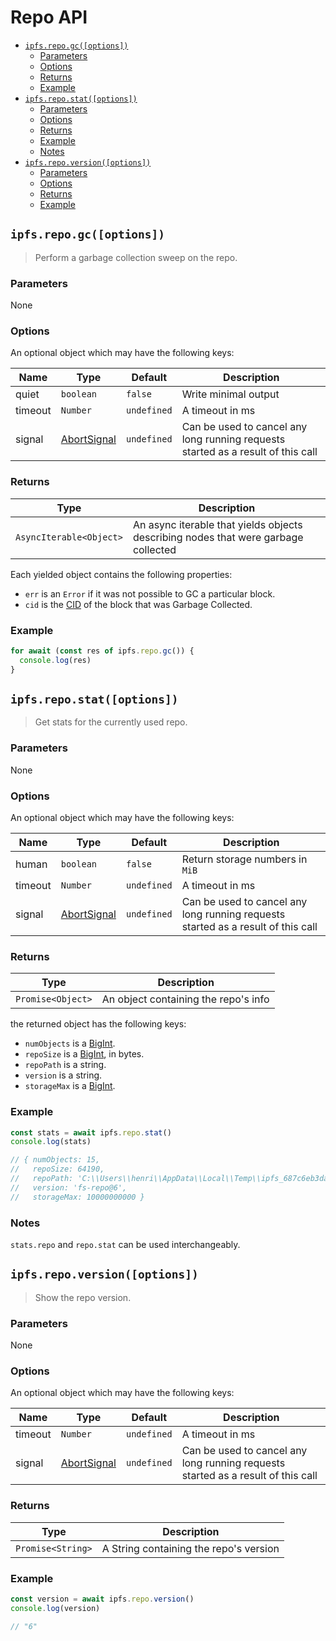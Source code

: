 # Repo API <!-- omit in toc -->

- [`ipfs.repo.gc([options])`](#ipfsrepogcoptions)
  - [Parameters](#parameters)
  - [Options](#options)
  - [Returns](#returns)
  - [Example](#example)
- [`ipfs.repo.stat([options])`](#ipfsrepostatoptions)
  - [Parameters](#parameters-1)
  - [Options](#options-1)
  - [Returns](#returns-1)
  - [Example](#example-1)
  - [Notes](#notes)
- [`ipfs.repo.version([options])`](#ipfsrepoversionoptions)
  - [Parameters](#parameters-2)
  - [Options](#options-2)
  - [Returns](#returns-2)
  - [Example](#example-2)

## `ipfs.repo.gc([options])`

> Perform a garbage collection sweep on the repo.

### Parameters

None

### Options

An optional object which may have the following keys:

| Name | Type | Default | Description |
| ---- | ---- | ------- | ----------- |
| quiet | `boolean` | `false` | Write minimal output |
| timeout | `Number` | `undefined` | A timeout in ms |
| signal | [AbortSignal][] | `undefined` |  Can be used to cancel any long running requests started as a result of this call |

### Returns

| Type | Description |
| -------- | -------- |
| `AsyncIterable<Object>` | An async iterable that yields objects describing nodes that were garbage collected |

Each yielded object contains the following properties:

- `err` is an `Error` if it was not possible to GC a particular block.
- `cid` is the [CID][cid] of the block that was Garbage Collected.

### Example

```JavaScript
for await (const res of ipfs.repo.gc()) {
  console.log(res)
}
```

## `ipfs.repo.stat([options])`

> Get stats for the currently used repo.

### Parameters

None

### Options

An optional object which may have the following keys:

| Name | Type | Default | Description |
| ---- | ---- | ------- | ----------- |
| human | `boolean` | `false` | Return storage numbers in `MiB` |
| timeout | `Number` | `undefined` | A timeout in ms |
| signal | [AbortSignal][] | `undefined` |  Can be used to cancel any long running requests started as a result of this call |

### Returns

| Type | Description |
| -------- | -------- |
| `Promise<Object>` | An object containing the repo's info |

the returned object has the following keys:

- `numObjects` is a [BigInt][1].
- `repoSize` is a [BigInt][1], in bytes.
- `repoPath` is a string.
- `version` is a string.
- `storageMax` is a [BigInt][1].

### Example

```JavaScript
const stats = await ipfs.repo.stat()
console.log(stats)

// { numObjects: 15,
//   repoSize: 64190,
//   repoPath: 'C:\\Users\\henri\\AppData\\Local\\Temp\\ipfs_687c6eb3da07d3b16fe3c63ce17560e9',
//   version: 'fs-repo@6',
//   storageMax: 10000000000 }
```

### Notes

`stats.repo` and `repo.stat` can be used interchangeably.

## `ipfs.repo.version([options])`

> Show the repo version.

### Parameters

None

### Options

An optional object which may have the following keys:

| Name | Type | Default | Description |
| ---- | ---- | ------- | ----------- |
| timeout | `Number` | `undefined` | A timeout in ms |
| signal | [AbortSignal][] | `undefined` |  Can be used to cancel any long running requests started as a result of this call |

### Returns

| Type | Description |
| -------- | -------- |
| `Promise<String>` | A String containing the repo's version |

### Example

```JavaScript
const version = await ipfs.repo.version()
console.log(version)

// "6"
```

[1]: https://developer.mozilla.org/en-US/docs/Web/JavaScript/Reference/Global_Objects/BigInt
[cid]: https://docs.ipfs.tech/concepts/content-addressing
[AbortSignal]: https://developer.mozilla.org/en-US/docs/Web/API/AbortSignal
